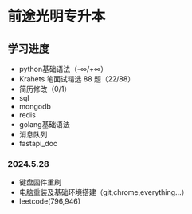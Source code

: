 # 前途光明专升本

## 学习进度
- python基础语法（-∞/+∞）
- Krahets 笔面试精选 88 题（22/88）
- 简历修改（0/1）
- sql
- mongodb
- redis
- golang基础语法
- 消息队列
- fastapi_doc


### 2024.5.28
- 键盘固件重刷
- 电脑重装及基础环境搭建（git,chrome,everything...）
- leetcode(796,946) 
